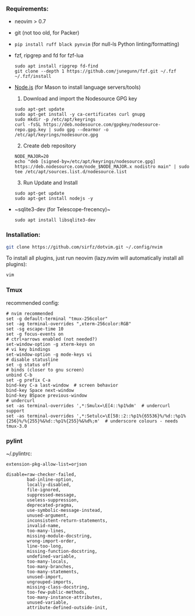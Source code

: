 ### Requirements:

* neovim > 0.7
* git (not too old, for Packer)
* `pip install ruff black pynvim` (for null-ls Python linting/formatting)
* fzf, ripgrep and fd for fzf-lua
    ```
    sudo apt install ripgrep fd-find
    git clone --depth 1 https://github.com/junegunn/fzf.git ~/.fzf
    ~/.fzf/install
    ```
* [Node.js](https://github.com/nodesource/distributions#debian-and-ubuntu-based-distributions) (for Mason to install language servers/tools)
    1. Download and import the Nodesource GPG key
    ```
    sudo apt-get update
    sudo apt-get install -y ca-certificates curl gnupg
    sudo mkdir -p /etc/apt/keyrings
    curl -fsSL https://deb.nodesource.com/gpgkey/nodesource-repo.gpg.key | sudo gpg --dearmor -o /etc/apt/keyrings/nodesource.gpg
    ```
    2. Create deb repository
    ```
    NODE_MAJOR=20
    echo "deb [signed-by=/etc/apt/keyrings/nodesource.gpg] https://deb.nodesource.com/node_$NODE_MAJOR.x nodistro main" | sudo tee /etc/apt/sources.list.d/nodesource.list
    ```
    3. Run Update and Install
    ```
    sudo apt-get update
    sudo apt-get install nodejs -y
    ```
    
* ~sqlite3-dev (for Telescope-frecency)~
    ```
    sudo apt install libsqlite3-dev
    ```

### Installation:

```sh
git clone https://github.com/sirfz/dotvim.git ~/.config/nvim
```

To install all plugins, just run neovim (lazy.nvim will automatically install all plugins):

```sh
vim
```

### Tmux

recommended config:

```
# nvim recommended
set -g default-terminal "tmux-256color"
set -ag terminal-overrides ",xterm-256color:RGB"
set -sg escape-time 10
set -g focus-events on
# ctrl+arrows enabled (not needed?)
set-window-option -g xterm-keys on
# vi key bindings
set-window-option -g mode-keys vi
# disable statusline
set -g status off
# binds (closer to gnu screen)
unbind C-b
set -g prefix C-a
bind-key C-a last-window  # screen behavior
bind-key Space next-window
bind-key BSpace previous-window
# undercurl
set -as terminal-overrides ',*:Smulx=\E[4::%p1%dm'  # undercurl support
set -as terminal-overrides ',*:Setulc=\E[58::2::%p1%{65536}%/%d::%p1%{256}%/%{255}%&%d::%p1%{255}%&%d%;m'  # underscore colours - needs tmux-3.0
```

### pylint

~/.pylintrc:

```
extension-pkg-allow-list=orjson

disable=raw-checker-failed,
        bad-inline-option,
        locally-disabled,
        file-ignored,
        suppressed-message,
        useless-suppression,
        deprecated-pragma,
        use-symbolic-message-instead,
        unused-argument,
        inconsistent-return-statements,
        invalid-name,
        too-many-lines,
        missing-module-docstring,
        wrong-import-order,
        line-too-long,
        missing-function-docstring,
        undefined-variable,
        too-many-locals,
        too-many-branches,
        too-many-statements,
        unused-import,
        ungrouped-imports,
        missing-class-docstring,
        too-few-public-methods,
        too-many-instance-attributes,
        unused-variable,
        attribute-defined-outside-init,
```
